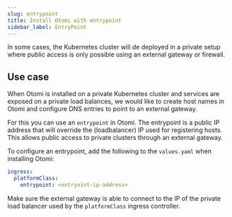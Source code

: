 ```yaml
---
slug: entrypoint
title: Install Otomi with entrypoint
sidebar_label: EntryPoint
---
```


In some cases, the Kubernetes cluster will de deployed in a private setup where public access is only possible using an external gateway or firewall.

## Use case

When Otomi is installed on a private Kubernetes cluster and services are exposed on a private load balances, we would like to create host names in Otomi and configure DNS entries to point to an external gateway.

For this you can use an `entrypoint` in Otomi. The entrypoint is a public IP address that will override the (loadbalancer) IP used for registering hosts. This allows public access to private clusters through an external gateway.

To configure an entrypoint, add the following to the `values.yaml` when installing Otomi:

```yaml
ingress:
  platformClass:
    entrypoint: <entryoint-ip-address>
```

Make sure the external gateway is able to connect to the IP of the private load balancer used by the `platformClass` ingress controller.